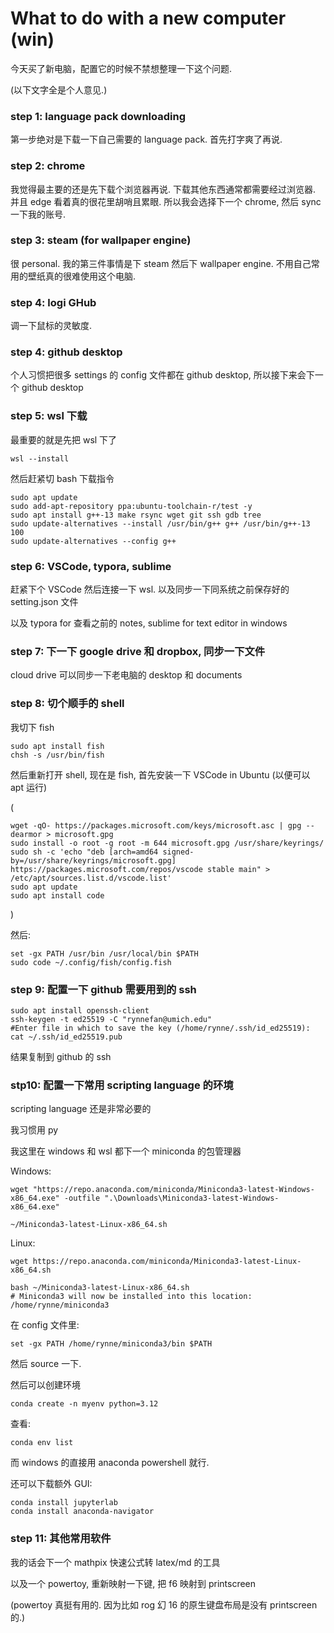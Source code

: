 # What to do with a new computer (win)

今天买了新电脑，配置它的时候不禁想整理一下这个问题. 

(以下文字全是个人意见.)



### step 1: language pack downloading

第一步绝对是下载一下自己需要的 language pack. 首先打字爽了再说.



### step 2: chrome

我觉得最主要的还是先下载个浏览器再说. 下载其他东西通常都需要经过浏览器. 并且 edge 看着真的很花里胡哨且累眼. 所以我会选择下一个 chrome, 然后 sync 一下我的账号.





### step 3: steam (for wallpaper engine)

很 personal. 我的第三件事情是下 steam 然后下 wallpaper engine. 不用自己常用的壁纸真的很难使用这个电脑.



### step 4: logi GHub

调一下鼠标的灵敏度.



### step 4: github desktop

个人习惯把很多 settings 的 config 文件都在 github desktop, 所以接下来会下一个 github desktop



### step 5: wsl 下载

最重要的就是先把 wsl 下了

```shell
wsl --install
```

然后赶紧切 bash 下载指令

```shell
sudo apt update
sudo add-apt-repository ppa:ubuntu-toolchain-r/test -y
sudo apt install g++-13 make rsync wget git ssh gdb tree
sudo update-alternatives --install /usr/bin/g++ g++ /usr/bin/g++-13 100
sudo update-alternatives --config g++
```



### step 6: VSCode, typora, sublime

赶紧下个 VSCode 然后连接一下 wsl. 以及同步一下同系统之前保存好的 setting.json 文件

以及 typora for 查看之前的 notes, sublime for text editor in windows



### step 7: 下一下 google drive 和 dropbox, 同步一下文件

cloud drive 可以同步一下老电脑的 desktop 和 documents



### step 8: 切个顺手的 shell

我切下 fish

```shell
sudo apt install fish
chsh -s /usr/bin/fish
```

然后重新打开 shell, 现在是 fish, 首先安装一下 VSCode in Ubuntu (以便可以 apt 运行)

(

```shell
wget -qO- https://packages.microsoft.com/keys/microsoft.asc | gpg --dearmor > microsoft.gpg
sudo install -o root -g root -m 644 microsoft.gpg /usr/share/keyrings/
sudo sh -c 'echo "deb [arch=amd64 signed-by=/usr/share/keyrings/microsoft.gpg] https://packages.microsoft.com/repos/vscode stable main" > /etc/apt/sources.list.d/vscode.list'
sudo apt update
sudo apt install code
```

)

然后:

```shell
set -gx PATH /usr/bin /usr/local/bin $PATH
sudo code ~/.config/fish/config.fish
```





### step 9: 配置一下 github 需要用到的 ssh

```shell
sudo apt install openssh-client
ssh-keygen -t ed25519 -C "rynnefan@umich.edu"
#Enter file in which to save the key (/home/rynne/.ssh/id_ed25519):
cat ~/.ssh/id_ed25519.pub
```

结果复制到 github 的 ssh



### stp10: 配置一下常用 scripting language 的环境

scripting language 还是非常必要的

我习惯用 py

我这里在 windows 和 wsl 都下一个 miniconda 的包管理器

Windows:

```shell
wget "https://repo.anaconda.com/miniconda/Miniconda3-latest-Windows-x86_64.exe" -outfile ".\Downloads\Miniconda3-latest-Windows-x86_64.exe"
```

```shell
~/Miniconda3-latest-Linux-x86_64.sh
```



Linux:

```shell
wget https://repo.anaconda.com/miniconda/Miniconda3-latest-Linux-x86_64.sh
```

```shell
bash ~/Miniconda3-latest-Linux-x86_64.sh
# Miniconda3 will now be installed into this location: /home/rynne/miniconda3
```

在 config 文件里:

```shell
set -gx PATH /home/rynne/miniconda3/bin $PATH
```

然后 source 一下. 

然后可以创建环境

```shell
conda create -n myenv python=3.12
```

查看:

```shell
conda env list
```



而 windows 的直接用 anaconda powershell 就行.



还可以下载额外 GUI:

```shell
conda install jupyterlab
conda install anaconda-navigator
```





### step 11: 其他常用软件

我的话会下一个 mathpix 快速公式转 latex/md 的工具

以及一个 powertoy, 重新映射一下键, 把 f6 映射到 printscreen

(powertoy 真挺有用的. 因为比如 rog 幻 16 的原生键盘布局是没有 printscreen 的.)
